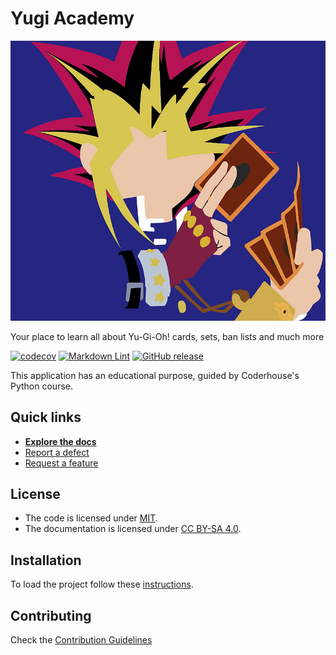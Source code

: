 # Yugi Academy

![Logo](assets/logo.jpeg)

Your place to learn all about Yu-Gi-Oh! cards, sets, ban lists and much more

[![codecov](https://codecov.io/gh/ezeBalsamo/Yugi-Academy/branch/18-add-model-tests/graph/badge.svg?token=I4HXIPBZ93)](https://codecov.io/gh/ezeBalsamo/Yugi-Academy)
[![Markdown Lint](https://github.com/ezeBalsamo/Yugi-Academy/actions/workflows/markdown-lint.yml/badge.svg)](https://github.com/ezeBalsamo/Yugi-Academy/actions/workflows/markdown-lint.yml)
[![GitHub release](https://img.shields.io/github/release/ezeBalsamo/Yugi-Academy.svg)](https://github.com/ezeBalsamo/Yugi-Academy/releases/latest)

This application has an educational purpose, guided by Coderhouse's Python course.

## Quick links

- [**Explore the docs**](docs/README.md)
- [Report a defect](https://github.com/ezeBalsamo/Yugi-Academy/issues/new?labels=Type%3A+Defect)
- [Request a feature](https://github.com/ezeBalsamo/Yugi-Academy/issues/new?labels=Type%3A+Feature)

## License

- The code is licensed under [MIT](LICENSE).
- The documentation is licensed under [CC BY-SA 4.0](http://creativecommons.org/licenses/by-sa/4.0/).

## Installation

To load the project follow these [instructions](docs/how-to/how-to-install.md).

## Contributing

Check the [Contribution Guidelines](CONTRIBUTING.md)
